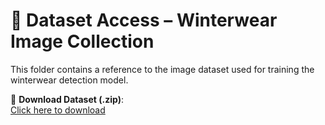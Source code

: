 # 📁 Dataset Access – Winterwear Image Collection

This folder contains a reference to the image dataset used for training the winterwear detection model.

🧷 **Download Dataset (.zip)**:  
[Click here to download](https://dataikufashion.s3.us-east-2.amazonaws.com/Photos.zip)
